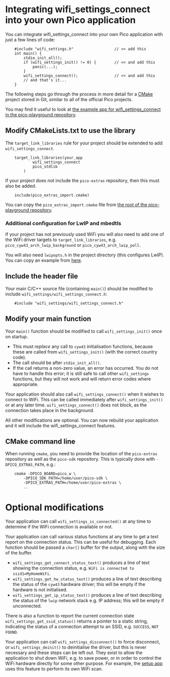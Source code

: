 # Integrating wifi\_settings\_connect into your own Pico application

You can integrate wifi\_settings\_connect into your own Pico application
with just a few lines of code:
```
    #include "wifi_settings.h"                  // << add this
    int main() {
        stdio_init_all();
        if (wifi_settings_init() != 0) {        // << and add this
            panic(...);
        }
        wifi_settings_connect();                // << and add this
        // and that's it...
    }
```
The following steps go through the process in more detail for
a [CMake](https://cmake.org) project stored in Git,
similar to all of the official Pico projects.

You may find it useful to look at [the example app for wifi\_settings\_connect in
the pico-playground repository](https://github.com/raspberrypi/pico-playground/tree/master/wifi_settings_connect/example).

## Modify CMakeLists.txt to use the library

The `target_link_libraries` rule for your project should be extended to
add `wifi_settings_connect`.
```
    target_link_libraries(your_app
            wifi_settings_connect
            pico_stdlib
        )
```
If your project does not include the `pico-extras` repository, then this
must also be added.
```
    include(pico_extras_import.cmake)
```
You can copy the `pico_extras_import.cmake` file from [the root of
the pico-playground repository](https://github.com/raspberrypi/pico-playground).

### Additional configuration for LwIP and mbedtls

If your project has not previously used WiFi you will also need
to add one of the WiFi driver targets to `target_link_libraries`, e.g.
`pico_cyw43_arch_lwip_background` or `pico_cyw43_arch_lwip_poll`.

You will also need `lwipopts.h` in the project directory (this configures
LwIP). You can copy an example from
[here](https://github.com/raspberrypi/pico-playground/tree/master/wifi_settings_connect/example).

## Include the header file

Your main C/C++ source file (containing `main()`) should be modified to include
`wifi_settings/wifi_settings_connect.h`:
```
    #include "wifi_settings/wifi_settings_connect.h"
```

## Modify your main function

Your `main()` function should be modified to call `wifi_settings_init()` once on startup.

 - This must *replace* any call to `cyw43` initialisation functions, because
   these are called from `wifi_settings_init()` (with the correct country code).
 - The call should be after `stdio_init_all()`.
 - If the call returns a non-zero value, an error has occurred. You do not have
   to handle this error; it is still safe to call other `wifi_settings` functions,
   but they will not work and will return error codes where appropriate.

Your application should also call `wifi_settings_connect()` when it wishes to connect
to WiFi. This can be called immediately after `wifi_settings_init()` or at any later
time. `wifi_settings_connect()` does not block, as the connection takes
place in the background.

All other modifications are optional. You can now rebuild your application
and it will include the wifi\_settings\_connect features.

## CMake command line

When running `cmake`, you need to provide the location of the `pico-extras`
repository as well as the `pico-sdk` repository. This is typically done
with `-DPICO_EXTRAS_PATH`, e.g.:
```
    cmake -DPICO_BOARD=pico_w \
        -DPICO_SDK_PATH=/home/user/pico-sdk \
        -DPICO_EXTRAS_PATH=/home/user/pico-extras \
        ..
```

# Optional modifications

Your application can call `wifi_settings_is_connected()` at any time
to determine if the WiFi connection is available or not.

Your application can call various status functions at any time
to get a text report on the connection status. This can be useful for debugging.
Each function should be passed a `char[]` buffer for the output, along with the
size of the buffer.

 - `wifi_settings_get_connect_status_text()` produces a line of
   text showing the connection status, e.g.  `WiFi is connected to ssid1=MyHomeWiFi`.
 - `wifi_settings_get_hw_status_text()` produces a line of
   text describing the status of the `cyw43` hardware driver; this will be empty
   if the hardware is not initialised.
 - `wifi_settings_get_ip_status_text()` produces a line of
   text describing the status of the `lwip` network stack e.g. IP address; this will be empty
   if unconnected.

There is also a function to report the current connection state
`wifi_settings_get_ssid_status()` returns
a pointer to a static string, indicating the status of a connection attempt to
an SSID, e.g. `SUCCESS`, `NOT FOUND`.

Your application can call `wifi_settings_disconnect()` to force disconnect,
or `wifi_settings_deinit()` to deinitialise the driver, but this is never necessary
and these steps can be left out. They exist to allow the application to shut down WiFi,
e.g. to save power, or in order to control the WiFi hardware directly for some other
purpose. For example, the 
[setup app](https://github.com/jwhitham/pico-wifi-settings/tree/master/doc/SETUP_APP.md)
uses this feature to perform its own WiFi scan.

